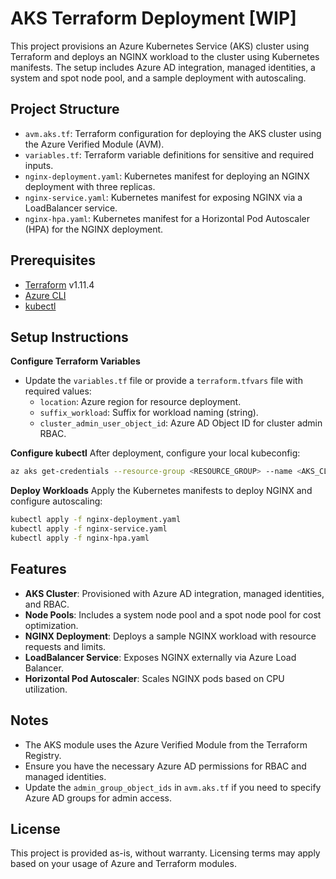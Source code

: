 # AKS Terraform Deployment [WIP]

This project provisions an Azure Kubernetes Service (AKS) cluster using Terraform and deploys an NGINX workload to the cluster using Kubernetes manifests. The setup includes Azure AD integration, managed identities, a system and spot node pool, and a sample deployment with autoscaling.

## Project Structure

- `avm.aks.tf`: Terraform configuration for deploying the AKS cluster using the Azure Verified Module (AVM).
- `variables.tf`: Terraform variable definitions for sensitive and required inputs.
- `nginx-deployment.yaml`: Kubernetes manifest for deploying an NGINX deployment with three replicas.
- `nginx-service.yaml`: Kubernetes manifest for exposing NGINX via a LoadBalancer service.
- `nginx-hpa.yaml`: Kubernetes manifest for a Horizontal Pod Autoscaler (HPA) for the NGINX deployment.

## Prerequisites

- [Terraform](https://www.terraform.io/) v1.11.4
- [Azure CLI](https://docs.microsoft.com/en-us/cli/azure/install-azure-cli)
- [kubectl](https://kubernetes.io/docs/tasks/tools/)

## Setup Instructions

**Configure Terraform Variables**
   - Update the `variables.tf` file or provide a `terraform.tfvars` file with required values:
     - `location`: Azure region for resource deployment.
     - `suffix_workload`: Suffix for workload naming (string).
     - `cluster_admin_user_object_id`: Azure AD Object ID for cluster admin RBAC.

**Configure kubectl**
   After deployment, configure your local kubeconfig:
   ```sh
   az aks get-credentials --resource-group <RESOURCE_GROUP> --name <AKS_CLUSTER_NAME>
   ```

**Deploy Workloads**
   Apply the Kubernetes manifests to deploy NGINX and configure autoscaling:
   ```sh
   kubectl apply -f nginx-deployment.yaml
   kubectl apply -f nginx-service.yaml
   kubectl apply -f nginx-hpa.yaml
   ```

## Features

- **AKS Cluster**: Provisioned with Azure AD integration, managed identities, and RBAC.
- **Node Pools**: Includes a system node pool and a spot node pool for cost optimization.
- **NGINX Deployment**: Deploys a sample NGINX workload with resource requests and limits.
- **LoadBalancer Service**: Exposes NGINX externally via Azure Load Balancer.
- **Horizontal Pod Autoscaler**: Scales NGINX pods based on CPU utilization.

## Notes
- The AKS module uses the Azure Verified Module from the Terraform Registry.
- Ensure you have the necessary Azure AD permissions for RBAC and managed identities.
- Update the `admin_group_object_ids` in `avm.aks.tf` if you need to specify Azure AD groups for admin access.

## License
This project is provided as-is, without warranty. Licensing terms may apply based on your usage of Azure and Terraform modules.
